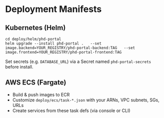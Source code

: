 # Deployment Manifests

## Kubernetes (Helm)
```
cd deploy/helm/phd-portal
helm upgrade --install phd-portal .   --set image.backend=YOUR_REGISTRY/phd-portal-backend:TAG   --set image.frontend=YOUR_REGISTRY/phd-portal-frontend:TAG
```
Set secrets (e.g. `DATABASE_URL`) via a Secret named `phd-portal-secrets` before install.

## AWS ECS (Fargate)
- Build & push images to ECR
- Customize `deploy/ecs/task-*.json` with your ARNs, VPC subnets, SGs, URLs
- Create services from these task defs (via console or CLI)
